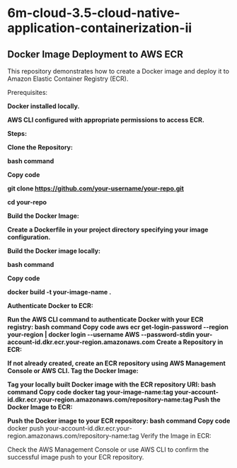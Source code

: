 # 6m-cloud-3.5-cloud-native-application-containerization-ii

## Docker Image Deployment to AWS ECR ## 
This repository demonstrates how to create a Docker image and deploy it to Amazon Elastic Container Registry (ECR).

<div>Prerequisites:</div>

**Docker installed locally.**

<b>AWS CLI configured with appropriate permissions to access ECR.</b>

<b>Steps:</b>

<b>Clone the Repository:</b>

<b> bash command </b>

<b> Copy code </b>

<b> git clone <url>https://github.com/your-username/your-repo.git </url></b>

<b> cd your-repo </b>

<b> Build the Docker Image: </b>

<b> Create a Dockerfile in your project directory specifying your image configuration. </b>

<b> Build the Docker image locally: </b>

<b> bash command </b>

<b> Copy code </b>

<b> docker build -t your-image-name . </b> 

<b> Authenticate Docker to ECR: </b>

<b> Run the AWS CLI command to authenticate Docker with your ECR registry: </b>
<b> bash command  </b>
<b> Copy code  </b>
<b> aws ecr get-login-password --region your-region | docker login --username AWS --password-stdin your-account-id.dkr.ecr.your-region.amazonaws.com
Create a Repository in ECR: </b>

<b> If not already created, create an ECR repository using AWS Management Console or AWS CLI. </b>
<b> Tag the Docker Image: </b>

<b> Tag your locally built Docker image with the ECR repository URI: </b>
<b> bash command </b>
<b> Copy code </b>
<b> docker tag your-image-name:tag your-account-id.dkr.ecr.your-region.amazonaws.com/repository-name:tag </b>
<b> Push the Docker Image to ECR: </b>

<b> Push the Docker image to your ECR repository: </b>
<b> bash command </b>
<b> Copy code </b>
docker push your-account-id.dkr.ecr.your-region.amazonaws.com/repository-name:tag
Verify the Image in ECR:

Check the AWS Management Console or use AWS CLI to confirm the successful image push to your ECR repository.
